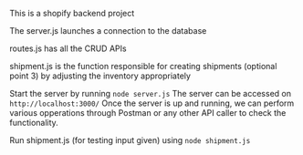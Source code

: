 This is a shopify backend project

The server.js launches a connection to the database

routes.js has all the CRUD APIs

shipment.js is the function responsible for creating shipments (optional point 3) by adjusting the inventory appropriately

Start the server by running `node server.js`
The server can be accessed on `http://localhost:3000/`
Once the server is up and running, we can perform various opperations through Postman or any other API caller to check the functionality. 

Run shipment.js (for testing input given) using `node shipment.js`
